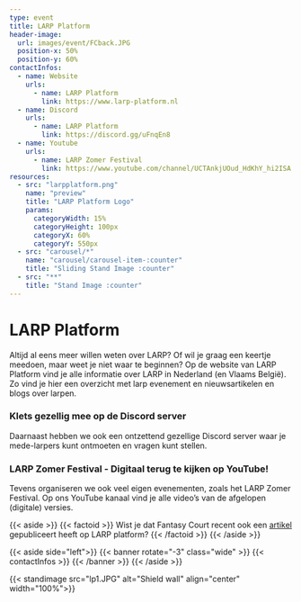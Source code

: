 ```yaml
---
type: event
title: LARP Platform
header-image:
  url: images/event/FCback.JPG
  position-x: 50%
  position-y: 60%
contactInfos:
  - name: Website
    urls:
      - name: LARP Platform
        link: https://www.larp-platform.nl
  - name: Discord
    urls:
      - name: LARP Platform
        link: https://discord.gg/uFnqEn8
  - name: Youtube
    urls:
      - name: LARP Zomer Festival
        link: https://www.youtube.com/channel/UCTAnkjUOud_HdKhY_hi2ISA
resources:
  - src: "larpplatform.png"
    name: "preview"
    title: "LARP Platform Logo"
    params:
      categoryWidth: 15%
      categoryHeight: 100px
      categoryX: 60%
      categoryY: 550px
  - src: "carousel/*"
    name: "carousel/carousel-item-:counter"
    title: "Sliding Stand Image :counter"
  - src: "**"
    title: "Stand Image :counter"
---
```


# LARP Platform

Altijd al eens meer willen weten over LARP? Of wil je graag een keertje meedoen, maar weet je niet waar te beginnen? Op de website van LARP Platform vind je alle informatie over LARP in Nederland (en Vlaams België). Zo vind je hier een overzicht met larp evenement en nieuwsartikelen en blogs over larpen.

### Klets gezellig mee op de Discord server
Daarnaast hebben we ook een ontzettend gezellige Discord server waar je mede-larpers kunt ontmoeten en vragen kunt stellen.

### LARP Zomer Festival - Digitaal terug te kijken op YouTube!
Tevens organiseren we ook veel eigen evenementen, zoals het LARP Zomer Festival. Op ons YouTube kanaal vind je alle video’s van de afgelopen (digitale) versies.

{{< aside >}}
    {{< factoid >}}
        Wist je dat Fantasy Court recent ook een <a href="http://www.larp-platform.nl/handige-informatie/fantasy-court-liefde-voor-larp" target="_blank">artikel</a> gepubliceert heeft op LARP platform?
    {{< /factoid >}}
{{< /aside >}}

{{< aside side="left">}}
  {{< banner rotate="-3" class="wide" >}}
      {{< contactInfos >}}
  {{< /banner >}}
{{< /aside >}}

{{< standimage src="lp1.JPG" alt="Shield wall" align="center" width="100%">}}



